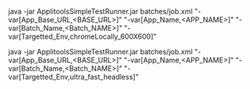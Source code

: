 java -jar ApplitoolsSimpleTestRunner.jar batches/job.xml "-var[App_Base_URL,<BASE_URL>]" "-var[App_Name,<APP_NAME>]" "-var[Batch_Name,<Batch_NAME>]" "-var[Targetted_Env,chromeLocally_600X600]"

java -jar ApplitoolsSimpleTestRunner.jar batches/job.xml "-var[App_Base_URL,<BASE_URL>]" "-var[App_Name,<APP_NAME>]" "-var[Batch_Name,<Batch_NAME>]" "-var[Targetted_Env,ultra_fast_headless]"

